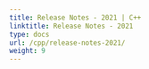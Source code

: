 ```yaml
---
title: Release Notes - 2021 | C++
linktitle: Release Notes - 2021
type: docs
url: /cpp/release-notes-2021/
weight: 9
---
```



